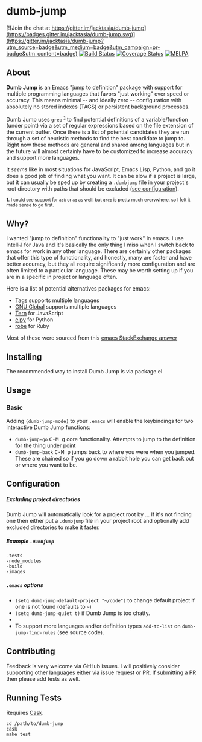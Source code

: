# dumb-jump

[![Join the chat at https://gitter.im/jacktasia/dumb-jump](https://badges.gitter.im/jacktasia/dumb-jump.svg)](https://gitter.im/jacktasia/dumb-jump?utm_source=badge&utm_medium=badge&utm_campaign=pr-badge&utm_content=badge) [![Build Status](https://travis-ci.org/jacktasia/dumb-jump.svg)](https://travis-ci.org/jacktasia/dumb-jump) [![Coverage Status](https://coveralls.io/repos/jacktasia/dumb-jump/badge.svg?branch=master&service=github)](https://coveralls.io/github/jacktasia/dumb-jump?branch=master) [![MELPA](http://melpa.org/packages/dumb-jump-badge.svg)](http://melpa.org/#/dumb-jump)

## About
**Dumb Jump** is an Emacs "jump to definition" package with support for multiple programming languages that favors "just working" over speed or accuracy. This means minimal -- and ideally zero -- configuration with absolutely no stored indexes (TAGS) or persistent background processes.

Dumb Jump uses `grep` <sup id="a1">[1](#f1)</sup> to find potential definitions of a variable/function (under point) via a set of regular expressions based on the file extension of the current buffer. Once there is a list of potential candidates they are run through a set of heuristic methods to find the best candidate to jump to. Right now these methods are general and shared among languages but in the future will almost certainly have to be customized to increase accuracy and support more languages.

It *seems* like in most situations for JavaScript, Emacs Lisp, Python, and go it does a good job of finding what you want. It can be slow if a project is large, but it can usually be sped up by creating a `.dumbjump` file in your project's root directory with paths that should be excluded ([see configuration](#configuration)).

<a name="f1"></a>
<sup>**1.** I could see support for `ack` or `ag` as well, but `grep` is pretty much everywhere, so I felt it made sense to go first.</sup>


## Why?

I wanted "jump to definition" functionality to "just work" in emacs. I use IntelliJ for Java and it's basically the only thing I miss when I switch back to emacs for work in any other language. There are certainly other packages that offer this type of functionality, and honestly, many are faster and have better accuracy, but they all require significantly more configuration and are often limited to a particular language. These may be worth setting up if you are in a specific in project or language often.

Here is a list of potential alternatives packages for emacs:

* [Tags](http://www.gnu.org/software/emacs/manual/html_node/emacs/Tags.html) supports multiple languages
* [GNU Global](http://www.gnu.org/software/global/) supports multiple languages
* [Tern](http://ternjs.net/) for JavaScript
* [elpy](https://github.com/jorgenschaefer/elpy) for Python
* [robe](https://github.com/dgutov/robe) for Ruby

Most of these were sourced from this [emacs StackExchange answer](http://emacs.stackexchange.com/questions/10125/can-emacs-support-go-to-declaration-of-function-in-an-entire-project)

## Installing

The recommended way to install Dumb Jump is via package.el

## Usage

### Basic

Adding `(dumb-jump-mode)` to your `.emacs` will enable the keybindings for two interactive Dumb Jump functions:

* `dumb-jump-go` <kbd>C-M g</kbd> core functionality. Attempts to jump to the definition for the thing under point
* `dumb-jump-back` <kbd>C-M p</kbd> jumps back to where you were when you jumped. These are chained so if you go down a rabbit hole you can get back out or where you want to be.

## Configuration

##### Excluding project directories

Dumb Jump will automatically look for a project root by ... If it's not finding one then either put a `.dumbjump` file in your project root and optionally add excluded directories to make it faster.

##### Example `.dumbjump`

    -tests
    -node_modules
    -build
    -images

##### `.emacs` options

* `(setq dumb-jump-default-project "~/code")` to change default project if one is not found (defaults to `~`)
* `(setq dumb-jump-quiet t)` if Dumb Jump is too chatty.
*
* To support more languages and/or definition types `add-to-list` on `dumb-jump-find-rules` (see source code).

## Contributing

Feedback is very welcome via GitHub issues. I will positively consider supporting other languages either via issue request or PR. If submitting a PR then please add tests as well.

## Running Tests
Requires [Cask](https://github.com/cask/cask).

    cd /path/to/dumb-jump
    cask
    make test
